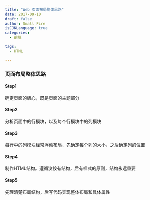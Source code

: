 ```yaml
---
title: "Web 页面布局整体思路"
date: 2017-09-10
draft: false
author: Small Fire
isCJKLanguage: true
categories: 
  - 前端

tags: 
  - HTML

---
```


### 页面布局整体思路

#### Step1

确定页面的版心，既是页面的主题部分

#### Step2

分析页面中的行模块，以及每个行模块中的列模块

#### Step3

每行中的列模块经常浮动布局，先确定每个列的大小，之后确定列的位置

#### Step4

制作HTML结构。遵循溴铵有结构，后有样式的原则，结构永远重要

#### Step5

先理清楚布局结构，后写代码实现整体布局和具体属性